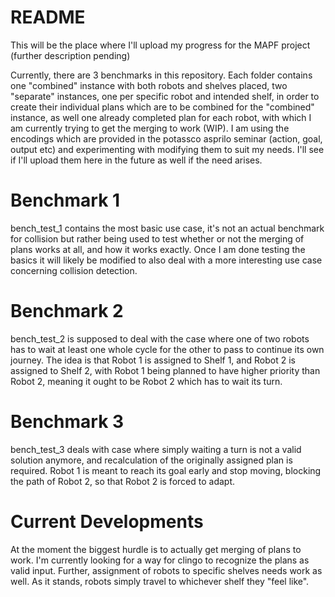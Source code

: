 # README
This will be the place where I'll upload my progress for the MAPF project (further description pending)

Currently, there are 3 benchmarks in this repository. Each folder contains one "combined" instance with both robots and shelves placed, two "separate" instances, one per specific robot and intended shelf, in order to create their individual plans which are to be combined for the "combined" instance, as well one already completed plan for each robot, with which I am currently trying to get the merging to work (WIP).
I am using the encodings which are provided in the potassco asprilo seminar (action, goal, output etc) and experimenting with modifying them to suit my needs. I'll see if I'll upload them here in the future as well if the need arises.

# Benchmark 1
bench_test_1 contains the most basic use case, it's not an actual benchmark for collision but rather being used to test whether or not the merging of plans works at all, and how it works exactly. Once I am done testing the basics it will likely be modified to also deal with a more interesting use case concerning collision detection.

# Benchmark 2
bench_test_2 is supposed to deal with the case where one of two robots has to wait at least one whole cycle for the other to pass to continue its own journey. The idea is that Robot 1 is assigned to Shelf 1, and Robot 2 is assigned to Shelf 2, with Robot 1 being planned to have higher priority than Robot 2, meaning it ought to be Robot 2 which has to wait its turn.

# Benchmark 3
bench_test_3 deals with case where simply waiting a turn is not a valid solution anymore, and recalculation of the originally assigned plan is required. Robot 1 is meant to reach its goal early and stop moving, blocking the path of Robot 2, so that Robot 2 is forced to adapt.

# Current Developments
At the moment the biggest hurdle is to actually get merging of plans to work. I'm currently looking for a way for clingo to recognize the plans as valid input. Further, assignment of robots to specific shelves needs work as well. As it stands, robots simply travel to whichever shelf they "feel like".

